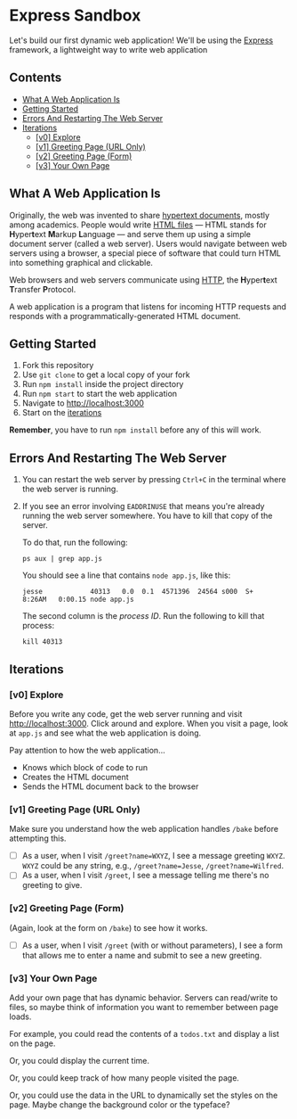# Express Sandbox

Let's build our first dynamic web application! We'll be using the [Express][url-express] framework, a lightweight way to write web application

## Contents <!-- omit in toc -->

- [What A Web Application Is](#what-a-web-application-is)
- [Getting Started](#getting-started)
- [Errors And Restarting The Web Server](#errors-and-restarting-the-web-server)
- [Iterations](#iterations)
  - [[v0] Explore](#v0-explore)
  - [[v1] Greeting Page (URL Only)](#v1-greeting-page-url-only)
  - [[v2] Greeting Page (Form)](#v2-greeting-page-form)
  - [[v3] Your Own Page](#v3-your-own-page)

## What A Web Application Is

Originally, the web was invented to share [hypertext documents][wiki-hypertext], mostly among academics. People would write [HTML files][wiki-html] — HTML stands for **H**yper**t**ext **M**arkup **L**anguage — and serve them up using a simple document server (called a web server). Users would navigate between web servers using a browser, a special piece of software that could turn HTML into something graphical and clickable.

Web browsers and web servers communicate using [HTTP][wiki-http], the **H**yper**t**ext **T**ransfer **P**rotocol.

A web application is a program that listens for incoming HTTP requests and responds with a programmatically-generated HTML document.

## Getting Started

1. Fork this repository
1. Use `git clone` to get a local copy of your fork
1. Run `npm install` inside the project directory
1. Run `npm start` to start the web application
1. Navigate to <http://localhost:3000>
1. Start on the [iterations](#iterations)

**Remember**, you have to run `npm install` before any of this will work.

## Errors And Restarting The Web Server

1. You can restart the web server by pressing `Ctrl+C` in the terminal where the web server is running.
1. If you see an error involving `EADDRINUSE` that means you're already running the web server somewhere. You have to kill that copy of the server.

   To do that, run the following:

   ```console
   ps aux | grep app.js
   ```

   You should see a line that contains `node app.js`, like this:

   ```console
   jesse            40313   0.0  0.1  4571396  24564 s000  S+    8:26AM   0:00.15 node app.js
   ```

   The second column is the *process ID*. Run the following to kill that process:

   ```console
   kill 40313
   ```

## Iterations

### [v0] Explore

Before you write any code, get the web server running and visit <http://localhost:3000>. Click around and explore. When you visit a page, look at `app.js` and see what the web application is doing.

Pay attention to how the web application...

- Knows which block of code to run
- Creates the HTML document
- Sends the HTML document back to the browser

### [v1] Greeting Page (URL Only)

Make sure you understand how the web application handles `/bake` before attempting this.

- [ ] As a user, when I visit `/greet?name=WXYZ`, I see a message greeting `WXYZ`. `WXYZ` could be any string, e.g., `/greet?name=Jesse`, `/greet?name=Wilfred`.
- [ ] As a user, when I visit `/greet`, I see a message telling me there's no greeting to give.

### [v2] Greeting Page (Form)

(Again, look at the form on `/bake`) to see how it works.

- [ ] As a user, when I visit `/greet` (with or without parameters), I see a form that allows me to enter a name and submit to see a new greeting.

### [v3] Your Own Page

Add your own page that has dynamic behavior. Servers can read/write to files, so maybe think of information you want to remember between page loads.

For example, you could read the contents of a `todos.txt` and display a list on the page.

Or, you could display the current time.

Or, you could keep track of how many people visited the page.

Or, you could use the data in the URL to dynamically set the styles on the page. Maybe change the background color or the typeface?

[url-express]: https://expressjs.com/
[wiki-hypertext]: https://en.wikipedia.org/wiki/Hypertext
[wiki-html]: https://en.wikipedia.org/wiki/HTML
[wiki-http]: https://en.wikipedia.org/wiki/Hypertext_Transfer_Protocol
